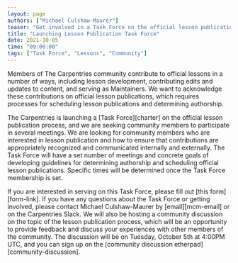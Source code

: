 ```yaml
---
layout: page
authors: ["Michael Culshaw-Maurer"]
teaser: "Get involved in a Task Force on the official lesson publication process."
title: "Launching Lesson Publication Task Force"
date: 2021-10-05
time: "09:00:00"
tags: ["Task Force", "Lessons", "Community"]
---
```


Members of The Carpentries community contribute to official lessons in a number of ways, including lesson development, contributing edits and updates to content, and serving as Maintainers. We want to acknowledge these contributions on official lesson publications, which requires processes for scheduling lesson publications and determining authorship.

The Carpentries is launching a [Task Force][charter] on the official lesson publication process, and we are seeking community members to participate in several meetings. We are looking for community members who are interested in lesson publication and how to ensure that contributions are appropriately recognized and communicated internally and externally. The Task Force will have a set number of meetings and concrete goals of developing guidelines for determining authorship and scheduling official lesson publications. Specific times will be determined once the Task Force membership is set.

If you are interested in serving on this Task Force, please fill out [this form][form-link]. If you have any questions about the Task Force or getting involved, please contact Michael Culshaw-Maurer by [email][mcm-email] or on the Carpentries Slack. We will also be hosting a community discussion on the topic of the lesson publication process, which will be an opportunity to provide feedback and discuss your experiences with other members of the community. The discussion will be on Tuesday, October 5th at 4:00PM UTC, and you can sign up on the [community discussion etherpad][community-discussion].


<!-- link references →
[mcm-email]: mailto:culshawmaurer@email.arizona.edu
[form-link]: https://forms.gle/PyX58kfE8HdAhr8h9
[community-discussion]: https://pad.carpentries.org/community-discussions
[charter]: https://github.com/carpentries/task-forces/blob/main/2021/Lesson-Publication/Lesson-Publication-Charter.md
